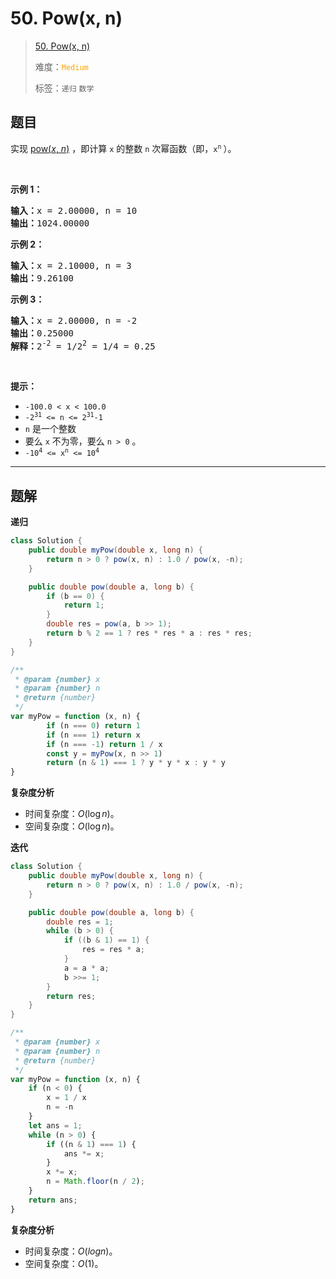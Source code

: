 # 50. Pow(x, n)

> [50. Pow(x, n)](https://leetcode.cn/problems/powx-n/)
>
> 难度：<font color=orange>`Medium`</font>
>
> 标签：`递归` `数学`

## 题目

<p>实现&nbsp;<a href="https://www.cplusplus.com/reference/valarray/pow/" target="_blank">pow(<em>x</em>, <em>n</em>)</a>&nbsp;，即计算 <code>x</code> 的整数&nbsp;<code>n</code> 次幂函数（即，<code>x<sup>n</sup></code><sup><span style="font-size:10.8333px"> </span></sup>）。</p>

<p>&nbsp;</p>

<p><strong class="example">示例 1：</strong></p>

<pre>
<strong>输入：</strong>x = 2.00000, n = 10
<strong>输出：</strong>1024.00000
</pre>

<p><strong class="example">示例 2：</strong></p>

<pre>
<strong>输入：</strong>x = 2.10000, n = 3
<strong>输出：</strong>9.26100
</pre>

<p><strong class="example">示例 3：</strong></p>

<pre>
<strong>输入：</strong>x = 2.00000, n = -2
<strong>输出：</strong>0.25000
<strong>解释：</strong>2<sup>-2</sup> = 1/2<sup>2</sup> = 1/4 = 0.25
</pre>

<p>&nbsp;</p>

<p><strong>提示：</strong></p>

<ul>
	<li><code>-100.0 &lt; x &lt; 100.0</code></li>
	<li><code>-2<sup>31</sup> &lt;= n &lt;= 2<sup>31</sup>-1</code></li>
	<li><code>n</code>&nbsp;是一个整数</li>
	<li>要么 <code>x</code> 不为零，要么 <code>n &gt; 0</code> 。</li>
	<li><code>-10<sup>4</sup> &lt;= x<sup>n</sup> &lt;= 10<sup>4</sup></code></li>
</ul>


--------------------

## 题解

**递归**

```java
class Solution {
    public double myPow(double x, long n) {
        return n > 0 ? pow(x, n) : 1.0 / pow(x, -n);
    }

    public double pow(double a, long b) {
        if (b == 0) {
            return 1;
        }
        double res = pow(a, b >> 1);
        return b % 2 == 1 ? res * res * a : res * res;
    }
}
```

```js
/**
 * @param {number} x
 * @param {number} n
 * @return {number}
 */
var myPow = function (x, n) {
        if (n === 0) return 1
        if (n === 1) return x
        if (n === -1) return 1 / x
        const y = myPow(x, n >> 1)
        return (n & 1) === 1 ? y * y * x : y * y
}
```

**复杂度分析**

- 时间复杂度：$O(\log n)$。
- 空间复杂度：$O(\log n)$。

**迭代**

```java
class Solution {
    public double myPow(double x, long n) {
        return n > 0 ? pow(x, n) : 1.0 / pow(x, -n);
    }

    public double pow(double a, long b) {
        double res = 1;
        while (b > 0) {
            if ((b & 1) == 1) {
                res = res * a;
            }
            a = a * a;
            b >>= 1;
        }
        return res;
    }
}
```

```js
/**
 * @param {number} x
 * @param {number} n
 * @return {number}
 */
var myPow = function (x, n) {
    if (n < 0) {
        x = 1 / x
        n = -n
    }
    let ans = 1;
    while (n > 0) {
        if ((n & 1) === 1) {
            ans *= x;
        }
        x *= x;
        n = Math.floor(n / 2);
    }
    return ans;
}
```

**复杂度分析**

- 时间复杂度：$O(log n)$。
- 空间复杂度：$O(1)$。
